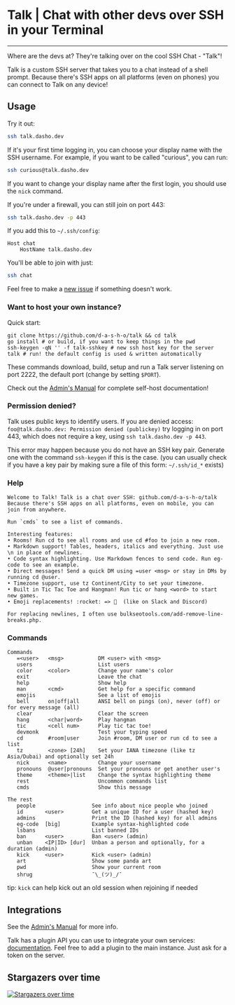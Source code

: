 # Talk | Chat with other devs over SSH in your Terminal

***

Where are the devs at? They're talking over on the cool SSH Chat - "Talk"!

Talk is a custom SSH server that takes you to a chat instead of a shell prompt. Because there's SSH apps on all platforms (even on phones) you can connect to Talk on any device!

## Usage

Try it out:

```sh
ssh talk.dasho.dev
```

If it's your first time logging in, you can choose your display name with the SSH username. For example, if you want to be called "curious", you can run:
```sh
ssh curious@talk.dasho.dev
```
If you want to change your display name after the first login, you should use the `nick` command.


If you're under a firewall, you can still join on port 443:
```sh
ssh talk.dasho.dev -p 443
```

If you add this to `~/.ssh/config`:
```ssh
Host chat
    HostName talk.dasho.dev
```

You'll be able to join with just:
```sh
ssh chat
```

Feel free to make a [new issue](https://github.com/d-a-s-h-o/talk/issues) if something doesn't work.

### Want to host your own instance?

Quick start:
```shell
git clone https://github.com/d-a-s-h-o/talk && cd talk
go install # or build, if you want to keep things in the pwd
ssh-keygen -qN '' -f talk-sshkey # new ssh host key for the server
talk # run! the default config is used & written automatically
```
These commands download, build, setup and run a Talk server listening on port 2222, the default port (change by setting `$PORT`).

Check out the [Admin's Manual](Admin's%20Manual.md) for complete self-host documentation!

### Permission denied?

Talk uses public keys to identify users. If you are denied access: `foo@talk.dasho.dev: Permission denied (publickey)` try logging in on port 443, which does not require a key, using `ssh talk.dasho.dev -p 443`.

This error may happen because you do not have an SSH key pair. Generate one with the command `ssh-keygen` if this is the case. (you can usually check if you have a key pair by making sure a file of this form: `~/.ssh/id_*` exists)

### Help

```text
Welcome to Talk! Talk is a chat over SSH: github.com/d-a-s-h-o/talk
Because there's SSH apps on all platforms, even on mobile, you can join from anywhere.

Run `cmds` to see a list of commands.

Interesting features:
• Rooms! Run cd to see all rooms and use cd #foo to join a new room.
• Markdown support! Tables, headers, italics and everything. Just use \n in place of newlines.
• Code syntax highlighting. Use Markdown fences to send code. Run eg-code to see an example.
• Direct messages! Send a quick DM using =user <msg> or stay in DMs by running cd @user.
• Timezone support, use tz Continent/City to set your timezone.
• Built in Tic Tac Toe and Hangman! Run tic or hang <word> to start new games.
• Emoji replacements! :rocket: => 🚀  (like on Slack and Discord)

For replacing newlines, I often use bulkseotools.com/add-remove-line-breaks.php.
```
### Commands
```text
Commands
   =<user>   <msg>           DM <user> with <msg>
   users                     List users
   color     <color>         Change your name's color
   exit                      Leave the chat
   help                      Show help
   man       <cmd>           Get help for a specific command
   emojis                    See a list of emojis
   bell      on|off|all      ANSI bell on pings (on), never (off) or for every message (all)
   clear                     Clear the screen
   hang      <char|word>     Play hangman
   tic       <cell num>      Play tic tac toe!
   devmonk                   Test your typing speed
   cd        #room|user      Join #room, DM user or run cd to see a list
   tz        <zone> [24h]    Set your IANA timezone (like tz Asia/Dubai) and optionally set 24h
   nick      <name>          Change your username
   pronouns  @user|pronouns  Set your pronouns or get another user's
   theme     <theme>|list    Change the syntax highlighting theme
   rest                      Uncommon commands list
   cmds                      Show this message
```
```
The rest
   people                  See info about nice people who joined
   id       <user>         Get a unique ID for a user (hashed key)
   admins                  Print the ID (hashed key) for all admins
   eg-code  [big]          Example syntax-highlighted code
   lsbans                  List banned IDs
   ban      <user>         Ban <user> (admin)
   unban    <IP|ID> [dur]  Unban a person and optionally, for a duration (admin)
   kick     <user>         Kick <user> (admin)
   art                     Show some panda art
   pwd                     Show your current room
   shrug                   ¯\_(ツ)_/¯
```
tip: `kick` can help kick out an old session when rejoining if needed
## Integrations
See the [Admin's Manual](Admin's%20Manual.md) for more info.

Talk has a plugin API you can use to integrate your own services: [documentation](plugin/README.md). Feel free to add a plugin to the main instance. Just ask for a token on the server.


## Stargazers over time

[![Stargazers over time](https://starchart.cc/d-a-s-h-o/talk.svg)](https://starchart.cc/d-a-s-h-o/talk)